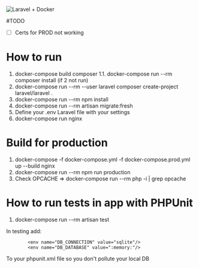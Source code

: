 ![Laravel + Docker](https://miro.medium.com/max/1400/1*lThfRGpuoHA0rcB6SQfrsQ@2x.png)

#TODO 
- [ ] Certs for PROD not working

# How to run
1. docker-compose build composer
  1.1. docker-compose run --rm composer install (if 2 not run)
2. docker-compose run --rm --user laravel composer create-project laravel/laravel .
3. docker-compose run --rm npm install
4. docker-compose run --rm artisan migrate:fresh
5. Define your .env Laravel file with your settings
6. docker-compose run nginx

# Build for production
1. docker-compose -f docker-compose.yml -f docker-compose.prod.yml up --build nginx
2. docker-compose run --rm npm run production
3. Check OPCACHE => docker-compose run --rm php -i | grep opcache

# How to run tests in app with PHPUnit
1. docker-compose run --rm artisan test
 
In testing add: 
```
        <env name="DB_CONNECTION" value="sqlite"/>
        <env name="DB_DATABASE" value=":memory:"/>
```
To your phpunit.xml file so you don't pollute your local DB
